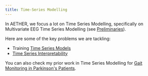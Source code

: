 ```yaml
---
title: Time-Series Modelling
---
```

In AETHER, we focus a lot on Time Series Modelling, specifically on Multivariate EEG Time Series Modelling (see [Preliminaries](prelims.md)).

Here are some of the key problems we are tackling:
- Training [Time Series Models](model_dump.md)
- [Time Series Interpretability](interp.md)

You can also check my prior work in Time Series Modelling for [Gait Monitoring in Parkinson's Patients](](../self/research/gait-monitoring.md)).
